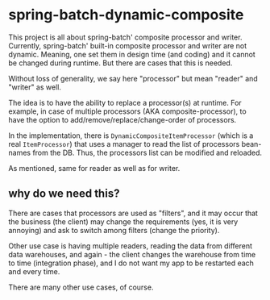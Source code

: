 # spring-batch-dynamic-composite 

This project is all about spring-batch' composite processor and writer. Currently, spring-batch' built-in composite processor and writer are not dynamic. Meaning, one set them in design time (and coding) and it cannot be changed during runtime. But there are cases that this is needed.

Without loss of generality, we say here "processor" but mean "reader" and "writer" as well.

The idea is to have the ability to replace a processor(s) at runtime. For example, in case of multiple processors (AKA composite-processor), to have the option to add/remove/replace/change-order of processors.

In the implementation, there is `DynamicCompositeItemProcessor` (which is a real `ItemProcessor`) that uses a manager to read the list of processors bean-names from the DB. Thus, the processors list can be modified and reloaded.

As mentioned, same for reader as well as for writer.
 
## why do we need this?

There are cases that processors are used as "filters", and it may occur that the business (the client) may change the requirements (yes, it is very annoying) and ask to switch among filters (change the priority). 

Other use case is having multiple readers, reading the data from different data warehouses, and again - the client changes the warehouse from time to time (integration phase), and I do not want my app to be restarted each and every time. 

There are many other use cases, of course.
